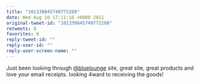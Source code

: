 ```yaml
---
title: "101339845749772288"
date: Wed Aug 10 17:11:16 +0000 2011
original-tweet-id: "101339845749772288"
retweets: 0
favorites: 0
reply-tweet-id: ""
reply-user-id: ""
reply-user-screen-name: ""
---
```

Just been looking through <a href="https://twitter.com/bluelounge">@bluelounge</a> site, great site, great products and love your email receipts. looking 4ward to receiving the goods!
